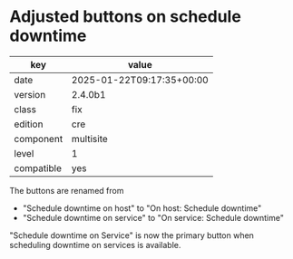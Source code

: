 [//]: # (werk v2)
# Adjusted buttons on schedule downtime

key        | value
---------- | ---
date       | 2025-01-22T09:17:35+00:00
version    | 2.4.0b1
class      | fix
edition    | cre
component  | multisite
level      | 1
compatible | yes

The buttons are renamed from
* "Schedule downtime on host" to "On host: Schedule downtime"
* "Schedule downtime on service" to "On service: Schedule downtime"

"Schedule downtime on Service" is now  the primary button when scheduling downtime on services is available.
